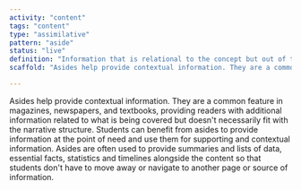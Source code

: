 ```yaml
---
activity: "content"
tags: "content"
type: "assimilative"
pattern: "aside"
status: "live"
definition: "Information that is relational to the concept but out of the narrative context."
scaffold: "Asides help provide contextual information. They are a common feature in magazines, newspapers, and textbooks, providing readers with additional information related to what is being covered but doesn't necessarily fit with the narrative structure. Students can benefit from asides to provide information at the point of need and use them for supporting and contextual information. Asides are often used to provide summaries and lists of data, essential facts, statistics and timelines alongside the content so that students don't have to move away or navigate to another page or source of information."

---
```


Asides help provide contextual information. They are a common feature in magazines, newspapers, and textbooks, providing readers with additional information related to what is being covered but doesn't necessarily fit with the narrative structure. Students can benefit from asides to provide information at the point of need and use them for supporting and contextual information. Asides are often used to provide summaries and lists of data, essential facts, statistics and timelines alongside the content so that students don't have to move away or navigate to another page or source of information.

